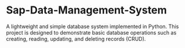 # Sap-Data-Management-System
A lightweight and simple database system implemented in Python. This project is designed to demonstrate basic database operations such as creating, reading, updating, and deleting records (CRUD).
